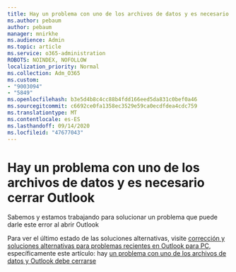 ```yaml
---
title: Hay un problema con uno de los archivos de datos y es necesario cerrar Outlook
ms.author: pebaum
author: pebaum
manager: mnirkhe
ms.audience: Admin
ms.topic: article
ms.service: o365-administration
ROBOTS: NOINDEX, NOFOLLOW
localization_priority: Normal
ms.collection: Adm_O365
ms.custom:
- "9003094"
- "5849"
ms.openlocfilehash: b3e5d4b8c4cc88b4fdd166eed5da831c0bef0a46
ms.sourcegitcommit: c6692ce0fa1358ec3529e59ca0ecdfdea4cdc759
ms.translationtype: MT
ms.contentlocale: es-ES
ms.lasthandoff: 09/14/2020
ms.locfileid: "47677043"
---
```

# <a name="something-is-wrong-with-one-of-your-data-files-and-outlook-needs-to-close"></a>Hay un problema con uno de los archivos de datos y es necesario cerrar Outlook

Sabemos y estamos trabajando para solucionar un problema que puede darle este error al abrir Outlook

Para ver el último estado de las soluciones alternativas, visite  [corrección y soluciones alternativas para problemas recientes en Outlook para PC](https://support.microsoft.com/office/ecf61305-f84f-4e13-bb73-95a214ac1230), específicamente este artículo: hay [un problema con uno de los archivos de datos y Outlook debe cerrarse](https://support.microsoft.com/office/a3b59934-2446-4f2a-bd25-58f88188b9b2)
